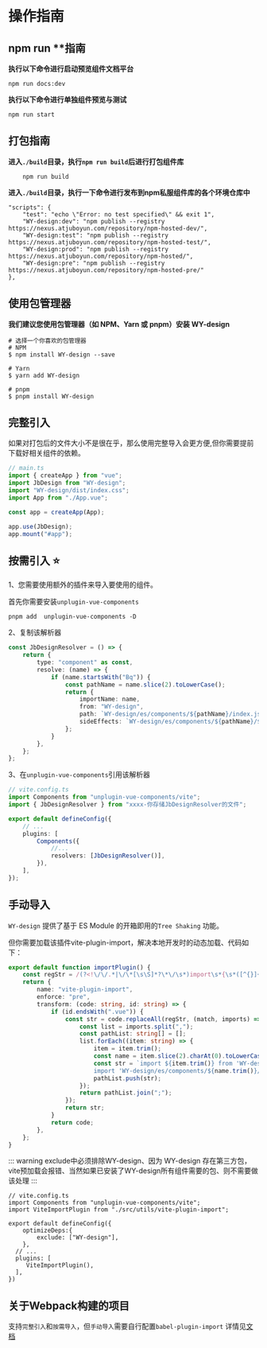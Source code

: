 <!--
 * @Author: wyk
 * @Date: 2024-09-23 09:02:13
 * @LastEditTime: 2024-06-04 18:22:00
 * @Description:
-->

# 操作指南

## npm run \*\*指南

**执行以下命令进行启动预览组件文档平台**

```
npm run docs:dev
```

**执行以下命令进行单独组件预览与测试**

```
npm run start
```

## 打包指南

**进入`./build`目录，执行`npm run build`后进行打包组件库**

```
    npm run build
```

**进入`./build`目录，执行一下命令进行发布到npm私服组件库的各个环境仓库中**

```
"scripts": {
    "test": "echo \"Error: no test specified\" && exit 1",
    "WY-design:dev": "npm publish --registry https://nexus.atjuboyun.com/repository/npm-hosted-dev/",
    "WY-design:test": "npm publish --registry https://nexus.atjuboyun.com/repository/npm-hosted-test/",
    "WY-design:prod": "npm publish --registry https://nexus.atjuboyun.com/repository/npm-hosted/",
    "WY-design:pre": "npm publish --registry https://nexus.atjuboyun.com/repository/npm-hosted-pre/"
},
```

## 使用包管理器

**我们建议您使用包管理器（如 NPM、Yarn 或 pnpm）安装 WY-design**

```
# 选择一个你喜欢的包管理器
# NPM
$ npm install WY-design --save

# Yarn
$ yarn add WY-design

# pnpm
$ pnpm install WY-design

```

## 完整引入

如果对打包后的文件大小不是很在乎，那么使用完整导入会更方便,但你需要提前下载好相关组件的依赖。

```ts
// main.ts
import { createApp } from "vue";
import JbDesign from "WY-design";
import "WY-design/dist/index.css";
import App from "./App.vue";

const app = createApp(App);

app.use(JbDesign);
app.mount("#app");
```

## 按需引入 ⭐️

1、您需要使用额外的插件来导入要使用的组件。

首先你需要安装`unplugin-vue-components`

```shell
pnpm add  unplugin-vue-components -D
```

2、复制该解析器

```ts
const JbDesignResolver = () => {
    return {
        type: "component" as const,
        resolve: (name) => {
            if (name.startsWith("Bq")) {
                const pathName = name.slice(2).toLowerCase();
                return {
                    importName: name,
                    from: "WY-design",
                    path: `WY-design/es/components/${pathName}/index.js`,
                    sideEffects: `WY-design/es/components/${pathName}/${name.slice(2)}.css`,
                };
            }
        },
    };
};
```

3、在`unplugin-vue-components`引用该解析器

```ts
// vite.config.ts
import Components from "unplugin-vue-components/vite";
import { JbDesignResolver } from "xxxx-你存储JbDesignResolver的文件";

export default defineConfig({
    // ...
    plugins: [
        Components({
            //...
            resolvers: [JbDesignResolver()],
        }),
    ],
});
```

## 手动导入

`WY-design` 提供了基于 ES Module 的开箱即用的`Tree Shaking` 功能。

但你需要加载该插件vite-plugin-import，解决本地开发时的动态加载、代码如下：

```ts
export default function importPlugin() {
    const regStr = /(?<!\/\/.*|\/\*[\s\S]*?\*\/\s*)import\s*{\s*([^{}]+)\s*}\s*from\s*['"]WY-design['"]/g;
    return {
        name: "vite-plugin-import",
        enforce: "pre",
        transform: (code: string, id: string) => {
            if (id.endsWith(".vue")) {
                const str = code.replaceAll(regStr, (match, imports) => {
                    const list = imports.split(",");
                    const pathList: string[] = [];
                    list.forEach((item: string) => {
                        item = item.trim();
                        const name = item.slice(2).charAt(0).toLowerCase() + item.slice(3);
                        const str = `import ${item.trim()} from 'WY-design/es/components/${name.trim()}';
                        import 'WY-design/es/components/${name.trim()}/${item.trim().slice(2)}.css'`;
                        pathList.push(str);
                    });
                    return pathList.join(";");
                });
                return str;
            }
            return code;
        },
    };
}
```

::: warning
exclude中必须排除WY-design、因为 WY-design 存在第三方包，vite预加载会报错、当然如果已安装了WY-design所有组件需要的包、则不需要做该处理
:::

```ts{7}
// vite.config.ts
import Components from "unplugin-vue-components/vite";
import ViteImportPlugin from "./src/utils/vite-plugin-import";

export default defineConfig({
    optimizeDeps:{
        exclude: ["WY-design"],
    },
  // ...
  plugins: [
     ViteImportPlugin(),
  ],
})

```

## 关于Webpack构建的项目

支持`完整引入`和`按需导入`，但`手动导入`需要自行配置`babel-plugin-import` 详情见[文档](https://www.npmjs.com/package/babel-plugin-import)

